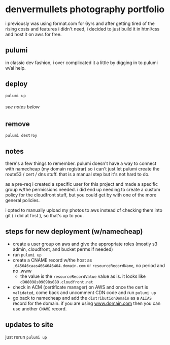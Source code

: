 # denvermullets photography portfolio

i previously was using format.com for 6yrs and after getting tired of the rising
costs and features i didn't need, i decided to just build it in html/css and host
it on aws for free.

## pulumi

in classic dev fashion, i over complicated it a little by digging in to pulumi w/ai help.

## deploy

`pulumi up`

###### see notes below

## remove

`pulumi destroy`

## notes

there's a few things to remember. pulumi doesn't have a way to connect with
namecheap (my domain registrar) so i can't just let pulumi create the
route53 / cert / dns stuff. that is a manual step but it's not hard to do.

as a pre-req i created a specific user for this project and made a specific
group w/the permissions needed. i did end up needing to create a custom policy
for the cloudfront stuff, but you could get by with one of the more general policies.

i opted to manually upload my photos to aws instead of checking them into
git ( i did at first ), so that's up to you.

## steps for new deployment (w/namecheap)

- create a user group on aws and give the appropriate roles (mostly s3 admin, cloudfront, and bucket perms if needed)
- run `pulumi up`
- create a CNAME record w/the host as `_645646caas4664646464.domain.com` or `resourceRecordName`, no period and no .www
  - the value is the `resourceRecordValue` value as is. it looks like `d908098s09098s089.cloudfront.net`
- check in ACM (certificate manager) on AWS and once the cert is `validated`, come back and uncomment CDN code and run `pulumi up`
- go back to namecheap and add the `distributionDomain` as a `ALIAS` record for the domain. if you are using www.domain.com then you can use another `CNAME` record.

## updates to site

just rerun `pulumi up`
